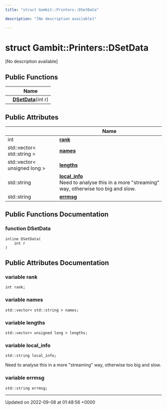 ```yaml
---
title: "struct Gambit::Printers::DSetData"

description: "[No description available]"

---
```


# struct Gambit::Printers::DSetData



[No description available]

## Public Functions

|                | Name           |
| -------------- | -------------- |
| | **[DSetData](/documentation/code/classes/structgambit_1_1printers_1_1dsetdata/#function-gambitprintersdsetdata-dsetdata)**(int r) |

## Public Attributes

|                | Name           |
| -------------- | -------------- |
| int | **[rank](/documentation/code/classes/structgambit_1_1printers_1_1dsetdata/#variable-gambitprintersdsetdata-rank)**  |
| std::vector< std::string > | **[names](/documentation/code/classes/structgambit_1_1printers_1_1dsetdata/#variable-gambitprintersdsetdata-names)**  |
| std::vector< unsigned long > | **[lengths](/documentation/code/classes/structgambit_1_1printers_1_1dsetdata/#variable-gambitprintersdsetdata-lengths)**  |
| std::string | **[local_info](/documentation/code/classes/structgambit_1_1printers_1_1dsetdata/#variable-gambitprintersdsetdata-local-info)** <br>Need to analyse this in a more "streaming" way, otherwise too big and slow.  |
| std::string | **[errmsg](/documentation/code/classes/structgambit_1_1printers_1_1dsetdata/#variable-gambitprintersdsetdata-errmsg)**  |

## Public Functions Documentation

### function DSetData

```
inline DSetData(
    int r
)
```


## Public Attributes Documentation

### variable rank

```
int rank;
```


### variable names

```
std::vector< std::string > names;
```


### variable lengths

```
std::vector< unsigned long > lengths;
```


### variable local_info

```
std::string local_info;
```

Need to analyse this in a more "streaming" way, otherwise too big and slow. 

### variable errmsg

```
std::string errmsg;
```


-------------------------------

Updated on 2022-09-08 at 01:48:56 +0000